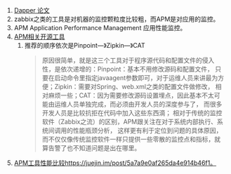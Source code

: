 1. [Dapper 论文](https://bigbully.github.io/Dapper-translation/)   
1. zabbix之类的工具是对机器的监控颗粒度比较粗，而APM是对应用的监控。       
1. APM Application Performance Management 应用性能监控。       
1. [APM相关开源工具](https://www.zhihu.com/question/27994350)       
    1. 推荐的顺序依次是Pinpoint—》Zipkin—》CAT     
        >原因很简单，就是这三个工具对于程序源代码和配置文件的侵入性，是依次递增的：Pinpoint：基本不用修改源码和配置文件，
        只要在启动命令里指定javaagent参数即可，对于运维人员来讲最为方便；Zipkin：需要对Spring、web.xml之类的配置文件做修改，
        相对麻烦一些；CAT：因为需要修改源码设置埋点，因此基本不太可能由运维人员单独完成，而必须由开发人员的深度参与了，
        而很多开发人员是比较抗拒在代码中加入这些东西滴；
        相对于传统的监控软件（Zabbix之流）的区别，APM跟关注在对于系统内部执行、系统间调用的性能瓶颈分析，
        这样更有利于定位到问题的具体原因，而不仅仅像传统监控软件一样只提供一些零散的监控点和指标，就算告警了也不知道问题是出在哪里。     
1. [APM工具性能比较]()https://juejin.im/post/5a7a9e0af265da4e914b46f1。     
